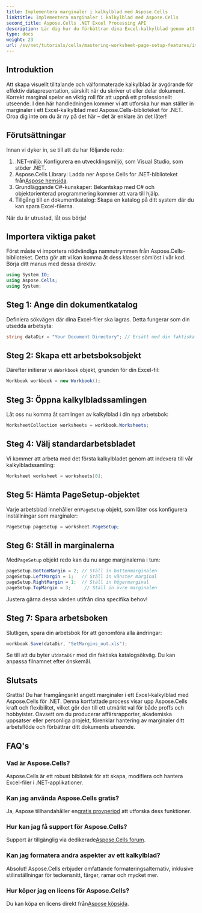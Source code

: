 ```yaml
---
title: Implementera marginaler i kalkylblad med Aspose.Cells
linktitle: Implementera marginaler i kalkylblad med Aspose.Cells
second_title: Aspose.Cells .NET Excel Processing API
description: Lär dig hur du förbättrar dina Excel-kalkylblad genom att ställa in marginaler med Aspose.Cells-biblioteket för .NET. Denna steg-för-steg handledning förenklar processen, vilket gör att din datapresentation ser professionell och polerad ut.
type: docs
weight: 23
url: /sv/net/tutorials/cells/mastering-worksheet-page-setup-features/implement-margins-in-worksheet/
---
```

## Introduktion

Att skapa visuellt tilltalande och välformaterade kalkylblad är avgörande för effektiv datapresentation, särskilt när du skriver ut eller delar dokument. Korrekt marginal spelar en viktig roll för att uppnå ett professionellt utseende. I den här handledningen kommer vi att utforska hur man ställer in marginaler i ett Excel-kalkylblad med Aspose.Cells-biblioteket för .NET. Oroa dig inte om du är ny på det här – det är enklare än det låter!

## Förutsättningar

Innan vi dyker in, se till att du har följande redo:

1. .NET-miljö: Konfigurera en utvecklingsmiljö, som Visual Studio, som stöder .NET.
2.  Aspose.Cells Library: Ladda ner Aspose.Cells for .NET-biblioteket från[Aspose hemsida](https://releases.aspose.com/cells/net/).
3. Grundläggande C#-kunskaper: Bekantskap med C# och objektorienterad programmering kommer att vara till hjälp.
4. Tillgång till en dokumentkatalog: Skapa en katalog på ditt system där du kan spara Excel-filerna.

När du är utrustad, låt oss börja!

## Importera viktiga paket

Först måste vi importera nödvändiga namnutrymmen från Aspose.Cells-biblioteket. Detta gör att vi kan komma åt dess klasser sömlöst i vår kod. Börja ditt manus med dessa direktiv:

```csharp
using System.IO;
using Aspose.Cells;
using System;
```

## Steg 1: Ange din dokumentkatalog

Definiera sökvägen där dina Excel-filer ska lagras. Detta fungerar som din utsedda arbetsyta:

```csharp
string dataDir = "Your Document Directory"; // Ersätt med din faktiska väg
```

## Steg 2: Skapa ett arbetsboksobjekt

 Därefter initierar vi a`Workbook` objekt, grunden för din Excel-fil:

```csharp
Workbook workbook = new Workbook();
```

## Steg 3: Öppna kalkylbladssamlingen

Låt oss nu komma åt samlingen av kalkylblad i din nya arbetsbok:

```csharp
WorksheetCollection worksheets = workbook.Worksheets;
```

## Steg 4: Välj standardarbetsbladet

Vi kommer att arbeta med det första kalkylbladet genom att indexera till vår kalkylbladssamling:

```csharp
Worksheet worksheet = worksheets[0];
```

## Steg 5: Hämta PageSetup-objektet

 Varje arbetsblad innehåller en`PageSetup` objekt, som låter oss konfigurera inställningar som marginaler:

```csharp
PageSetup pageSetup = worksheet.PageSetup;
```

## Steg 6: Ställ in marginalerna

 Med`PageSetup` objekt redo kan du nu ange marginalerna i tum:

```csharp
pageSetup.BottomMargin = 2; // Ställ in bottenmarginalen
pageSetup.LeftMargin = 1;   // Ställ in vänster marginal
pageSetup.RightMargin = 1;  // Ställ in högermarginal
pageSetup.TopMargin = 3;     // Ställ in övre marginalen
```

Justera gärna dessa värden utifrån dina specifika behov!

## Steg 7: Spara arbetsboken

Slutligen, spara din arbetsbok för att genomföra alla ändringar:

```csharp
workbook.Save(dataDir, "SetMargins_out.xls");
```

 Se till att du byter ut`dataDir` med din faktiska katalogsökväg. Du kan anpassa filnamnet efter önskemål.

## Slutsats

Grattis! Du har framgångsrikt angett marginaler i ett Excel-kalkylblad med Aspose.Cells för .NET. Denna kortfattade process visar upp Aspose.Cells kraft och flexibilitet, vilket gör den till ett utmärkt val för både proffs och hobbyister. Oavsett om du producerar affärsrapporter, akademiska uppsatser eller personliga projekt, förenklar hantering av marginaler ditt arbetsflöde och förbättrar ditt dokuments utseende.

## FAQ's

### Vad är Aspose.Cells?  
Aspose.Cells är ett robust bibliotek för att skapa, modifiera och hantera Excel-filer i .NET-applikationer.

### Kan jag använda Aspose.Cells gratis?  
 Ja, Aspose tillhandahåller en[gratis provperiod](https://releases.aspose.com/) att utforska dess funktioner.

### Hur kan jag få support för Aspose.Cells?  
 Support är tillgänglig via dedikerade[Aspose.Cells forum](https://forum.aspose.com/c/cells/9).

### Kan jag formatera andra aspekter av ett kalkylblad?  
Absolut! Aspose.Cells erbjuder omfattande formateringsalternativ, inklusive stilinställningar för teckensnitt, färger, ramar och mycket mer.

### Hur köper jag en licens för Aspose.Cells?  
 Du kan köpa en licens direkt från[Aspose köpsida](https://purchase.aspose.com/buy).